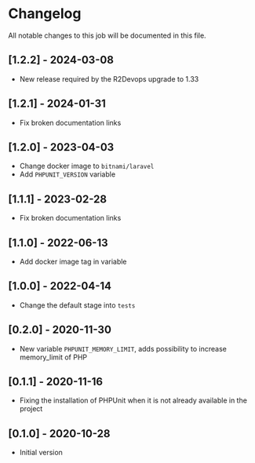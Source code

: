 # Changelog
All notable changes to this job will be documented in this file.

## [1.2.2] - 2024-03-08
* New release required by the R2Devops upgrade to 1.33

## [1.2.1] - 2024-01-31
* Fix broken documentation links

## [1.2.0] - 2023-04-03
* Change docker image to `bitnami/laravel`
* Add `PHPUNIT_VERSION` variable

## [1.1.1] - 2023-02-28
* Fix broken documentation links

## [1.1.0] - 2022-06-13
* Add docker image tag in variable 

## [1.0.0] - 2022-04-14
* Change the default stage into `tests`

## [0.2.0] - 2020-11-30
* New variable `PHPUNIT_MEMORY_LIMIT`, adds possibility to increase memory_limit of PHP

## [0.1.1] - 2020-11-16
* Fixing the installation of PHPUnit when it is not already available in the project

## [0.1.0] - 2020-10-28
* Initial version